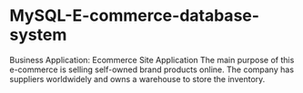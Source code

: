 # MySQL-E-commerce-database-system
Business Application: Ecommerce Site Application
The main purpose of this e-commerce is selling self-owned brand products online. The company has suppliers worldwidely and owns a warehouse to store the inventory. 
